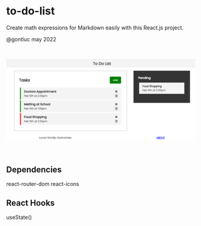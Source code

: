 # to-do-list

Create math expressions for Markdown easily with this React.js project.

@gontluc may 2022

<br />

![Page Preview](images/to-do-list.png)


<br />

## Dependencies 
react-router-dom
react-icons

## React Hooks
useState()